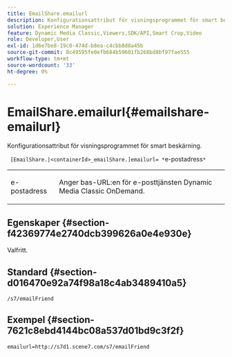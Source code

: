 ```yaml
---
title: EmailShare.emailurl
description: Konfigurationsattribut för visningsprogrammet för smart beskärning.
solution: Experience Manager
feature: Dynamic Media Classic,Viewers,SDK/API,Smart Crop,Video
role: Developer,User
exl-id: 1d6e7be8-19c0-474d-b8ea-c4cbb8d8a45b
source-git-commit: 8c49595fe0efb684b59601fb268bd8bf97fae555
workflow-type: tm+mt
source-wordcount: '33'
ht-degree: 0%

---
```


# EmailShare.emailurl{#emailshare-emailurl}

Konfigurationsattribut för visningsprogrammet för smart beskärning.

` [EmailShare.|<containerId>_emailShare.]emailurl= *`e-postadress`*`

<table id="table_C616483932C2482CA9794DDD7313FD7C"> 
 <tbody> 
  <tr> 
   <td colname="col1"> <p> <span class="codeph"><span class="varname"> e-postadress</span></span> </p> </td> 
   <td colname="col2"> <p> Anger bas-URL:en för e-posttjänsten Dynamic Media Classic OnDemand. </p> </td> 
  </tr> 
 </tbody> 
</table>

## Egenskaper {#section-f42369774e2740dcb399626a0e4e930e}

Valfritt.

## Standard {#section-d016470e92a74f98a18c4ab3489410a5}

`/s7/emailFriend`

## Exempel {#section-7621c8ebd4144bc08a537d01bd9c3f2f}

```
emailurl=http://s7d1.scene7.com/s7/emailFriend
```
